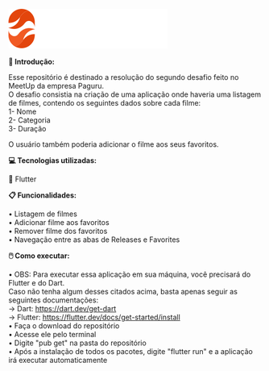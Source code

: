 ![logo](https://github.com/Levils114/Desafio02_Paguru/blob/master/lib/assets/logo.svg)

**🔎 Introdução:** 
  
  Esse repositório é destinado a resolução do segundo desafio feito no MeetUp da empresa Paguru.  
  O desafio consistia na criação de uma aplicação onde haveria uma listagem de filmes, contendo os seguintes dados sobre cada filme:  
  1- Nome  
  2- Categoria  
  3- Duração
  
  O usuário também poderia adicionar o filme aos seus favoritos.
  
**💻 Tecnologias utilizadas:**  
  
  🎯 Flutter
    
**📋 Funcionalidades:**  

  • Listagem de filmes    
  • Adicionar filme aos favoritos  
  • Remover filme dos favoritos  
  • Navegação entre as abas de Releases e Favorites
  
**🖱️ Como executar:**    
  
  • OBS: Para executar essa aplicação em sua máquina, você precisará do Flutter e do Dart.  
         Caso não tenha algum desses citados acima, basta apenas seguir as seguintes documentações:  
          -> Dart: https://dart.dev/get-dart  
          -> Flutter: https://flutter.dev/docs/get-started/install  
  • Faça o download do repositório  
  • Acesse ele pelo terminal  
  • Digite "pub get" na pasta do repositório  
  • Após a instalação de todos os pacotes, digite "flutter run" e a aplicação irá executar automaticamente  
  

